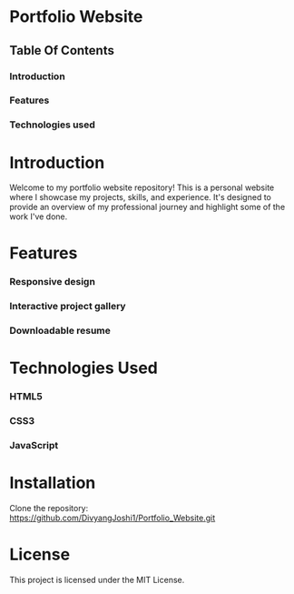 # Portfolio Website

## Table Of Contents

### Introduction
### Features
### Technologies used 

# Introduction
Welcome to my portfolio website repository! This is a personal website where I showcase my projects, skills, and experience. It's designed to provide an overview of my professional journey and highlight some of the work I've done.

# Features
### Responsive design
### Interactive project gallery
### Downloadable resume

# Technologies Used
### HTML5
### CSS3
### JavaScript

# Installation
Clone the repository: https://github.com/DivyangJoshi1/Portfolio_Website.git

# License
This project is licensed under the MIT License.
